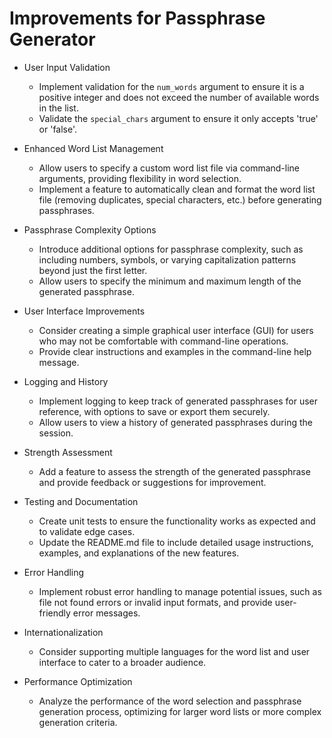 # Improvements for Passphrase Generator

- User Input Validation
  - Implement validation for the `num_words` argument to ensure it is a positive integer and does not exceed the number of available words in the list.
  - Validate the `special_chars` argument to ensure it only accepts 'true' or 'false'.

- Enhanced Word List Management
  - Allow users to specify a custom word list file via command-line arguments, providing flexibility in word selection.
  - Implement a feature to automatically clean and format the word list file (removing duplicates, special characters, etc.) before generating passphrases.

- Passphrase Complexity Options
  - Introduce additional options for passphrase complexity, such as including numbers, symbols, or varying capitalization patterns beyond just the first letter.
  - Allow users to specify the minimum and maximum length of the generated passphrase.

- User Interface Improvements
  - Consider creating a simple graphical user interface (GUI) for users who may not be comfortable with command-line operations.
  - Provide clear instructions and examples in the command-line help message.

- Logging and History
  - Implement logging to keep track of generated passphrases for user reference, with options to save or export them securely.
  - Allow users to view a history of generated passphrases during the session.

- Strength Assessment
  - Add a feature to assess the strength of the generated passphrase and provide feedback or suggestions for improvement.

- Testing and Documentation
  - Create unit tests to ensure the functionality works as expected and to validate edge cases.
  - Update the README.md file to include detailed usage instructions, examples, and explanations of the new features.

- Error Handling
  - Implement robust error handling to manage potential issues, such as file not found errors or invalid input formats, and provide user-friendly error messages.

- Internationalization
  - Consider supporting multiple languages for the word list and user interface to cater to a broader audience.

- Performance Optimization
  - Analyze the performance of the word selection and passphrase generation process, optimizing for larger word lists or more complex generation criteria.
